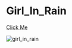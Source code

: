 # Girl_In_Rain

[Click Me](https://rain-girl.netlify.app/)


![girl_in_rain](https://user-images.githubusercontent.com/77884951/189843251-8e9f2f9f-b3fc-401c-9012-03319e51956e.PNG)
